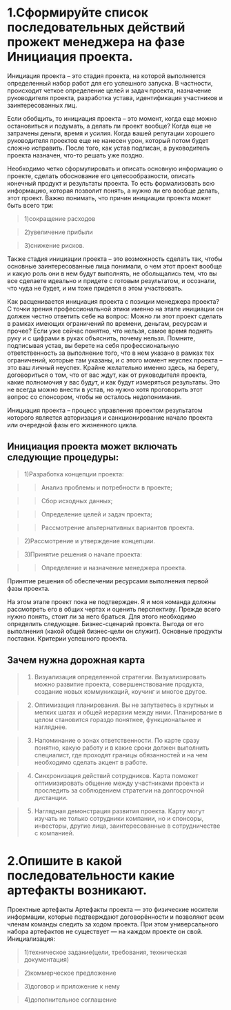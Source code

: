 # 1.Сформируйте список последовательных действий прожект менеджера на фазе Инициация проекта.


Инициация проекта – это стадия проекта, на которой выполняется определенный набор работ для его успешного запуска. В частности, происходит четкое определение целей и задач проекта, назначение руководителя проекта, разработка устава, идентификация участников и заинтересованных лиц.

Если обобщить, то инициация проекта – это момент, когда еще можно остановиться и подумать, а делать ли проект вообще? Когда еще не затрачены деньги, время и усилия. Когда вашей репутации хорошего руководителя проектов еще не нанесен урон, который потом будет сложно исправить. После того, как устав подписан, а руководитель проекта назначен, что-то решать уже поздно.

Необходимо четко сформулировать и описать основную информацию о проекте, сделать обоснование его целесообразности, описать конечный продукт и результаты проекта. То есть формализовать всю информацию, которая позволит понять, а нужно ли его вообще делать, этот проект. Важно понимать, что причин инициации проекта может быть всего три: 
> 1)сокращение расходов

> 2)увеличение прибыли

> 3)снижение рисков.


Также стадия инициации проекта – это возможность сделать так, чтобы основные заинтересованные лица понимали, о чем этот проект вообще и какую роль они в нем будут выполнять, не обольщались тем, что вы все сделаете идеально и придете с готовым результатом, и осознали, что чуда не будет, и им тоже придется в этом участвовать.

Как расценивается инициация проекта с позиции менеджера проекта? С точки зрения профессиональной этики именно на этапе инициации он должен честно ответить себе на вопрос:
Можно ли этот проект сделать в рамках имеющих ограничений по времени, деньгам, ресурсам и прочее? 
Если уже сейчас понятно, что нельзя, самое время поднять руку и с цифрами в руках объяснить, почему нельзя. Помните, подписывая устав, вы берете на себя профессиональную ответственность за выполнение того, что в нем  указано в рамках тех ограничений, которые там указаны, и с этого момент неуспех проекта – это ваш личный неуспех.
Крайне желательно именно здесь, на берегу, договориться о том, что от вас ждут, как от  руководителя проекта, какие полномочия у вас будут, и как будут измеряться результаты. Это не всегда можно внести в устав, но нужно хотя проговорить этот вопрос со спонсором, чтобы не осталось недопонимания.



Инициация проекта – процесс управления проектом результатом которого является авторизация и санкционирование начало проекта или очередной фазы его жизненного цикла. 

## Инициация проекта может включать следующие процедуры: 
> 1)Разработка концепции проекта: 

>> Анализ проблемы и потребности в проекте; 

>> Сбор исходных данных; 

>> Определение целей и задач проекта; 

>> Рассмотрение альтернативных вариантов проекта. 

> 2)Рассмотрение и утверждение концепции. 

> 3)Принятие решения о начале проекта: 

>> Определение и назначение менеджера проекта. 

Принятие решения об обеспечении ресурсами выполнения первой фазы проекта.

На этом этапе проект пока не подтвержден. Я и моя команда должны рассмотреть его в общих чертах и оценить перспективу. Прежде всего нужно понять, стоит ли за него браться. Для этого необходимо определить следующее.
Бизнес-сценарий проекта.
Выгода от его выполнения (какой общей бизнес-цели он служит).
Основные продукты поставки.
Критерии успешного проекта.

## Зачем нужна дорожная карта
> 1.	Визуализация определенной стратегии. Визуализировать можно развитие проекта, совершенствование продукта, создание новых коммуникаций, коучинг и многое другое. 

> 2.	Оптимизация планирования. Вы не запутаетесь в крупных и мелких шагах и общей иерархии между ними. Планирование в целом становится гораздо понятнее, функциональнее и нагляднее.

> 3.	Напоминание о зонах ответственности. По карте сразу понятно, какую работу и в какие сроки должен выполнить специалист, где проходят границы обязанностей и на чем необходимо сделать акцент в работе.

> 4.	Синхронизация действий сотрудников. Карта поможет оптимизировать общение между участниками проекта и проследить за соблюдением стратегии на долгосрочной дистанции.

> 5.	Наглядная демонстрация развития проекта. Карту могут изучать не только сотрудники компании, но и спонсоры, инвесторы, другие лица, заинтересованные в сотрудничестве с компанией.


# 2.Опишите в какой последовательности какие артефакты возникают.

Проектные артефакты
Артефакты проекта — это физические носители информации, которые подтверждают договорённости и позволяют всем членам команды следить за ходом проекта. При этом универсального набора артефактов не существует — на каждом проекте он свой.
Инициализация: 

> 1)техническое задание(цели, требования, техническая документация)

> 2)коммерческое предложение  

> 3)договор и приложение к нему

> 4)дополнительное соглашение
